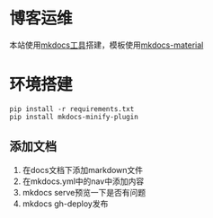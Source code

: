 # 博客运维

本站使用[mkdocs工具](https://mkdocs.org)搭建，模板使用[mkdocs-material](https://github.com/squidfunk/mkdocs-material)

# 环境搭建
```
pip install -r requirements.txt
pip install mkdocs-minify-plugin
```


## 添加文档
1. 在docs文档下添加markdown文件
2. 在mkdocs.yml中的nav中添加内容
3. mkdocs serve预览一下是否有问题
4. mkdocs gh-deploy发布

